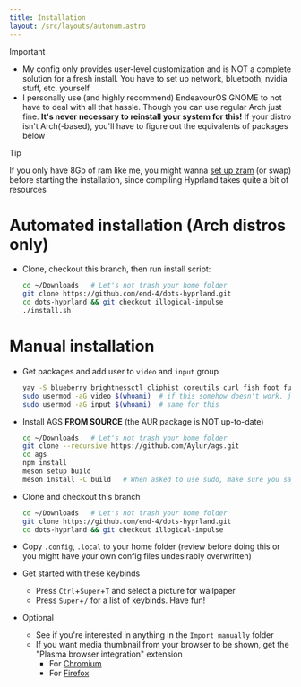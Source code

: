 ```yaml
---
title: Installation
layout: /src/layouts/autonum.astro
---
```


> [!IMPORTANT]
> - My config only provides user-level customization and is NOT a complete solution for a fresh install. You have to set up network, bluetooth, nvidia stuff, etc. yourself
> - I personally use (and highly recommend) EndeavourOS GNOME to not have to deal with all that hassle. Though you can use regular Arch just fine. **It's never necessary to reinstall your system for this!** If your distro isn't Arch(-based), you'll have to figure out the equivalents of packages below

> [!TIP]
> If you only have 8Gb of ram like me, you might wanna [set up zram](https://forum.endeavouros.com/t/enabling-zram-in-endeavouros/37746) (or swap) before starting the installation, since compiling Hyprland takes quite a bit of resources

# Automated installation (Arch distros only)
- Clone, checkout this branch, then run install script:
  ```bash
  cd ~/Downloads   # Let's not trash your home folder
  git clone https://github.com/end-4/dots-hyprland.git
  cd dots-hyprland && git checkout illogical-impulse
  ./install.sh
  ```

# Manual installation
- Get packages and add user to `video` and `input` group
  ```bash
  yay -S blueberry brightnessctl cliphist coreutils curl fish foot fuzzel gjs gnome-bluetooth-3.0 gnome-control-center gnome-keyring gobject-introspection grim gtk3 gtk-layer-shell libdbusmenu-gtk3 meson networkmanager npm plasma-browser-integration playerctl polkit-gnome python-pywal ripgrep sassc slurp starship swayidle typescript upower xorg-xrandr webp-pixbuf-loader wget wireplumber wl-clipboard tesseract yad ydotool adw-gtk3-git cava gojq gradience-git hyprland-git hyprpicker-git lexend-fonts-git python-material-color-utilities python-pywal python-poetry python-build python-pillow ttf-material-symbols-variable-git ttf-space-mono-nerd swaylock-effects-git ttf-jetbrains-mono-nerd wayland-idle-inhibitor-git wlogout wlsunset-git
  sudo usermod -aG video $(whoami)  # if this somehow doesn't work, just replace "$(whoami)" with your username
  sudo usermod -aG input $(whoami)  # same for this
  ```
- Install AGS **FROM SOURCE** (the AUR package is NOT up-to-date)
  ```bash
  cd ~/Downloads   # Let's not trash your home folder
  git clone --recursive https://github.com/Aylur/ags.git
  cd ags
  npm install
  meson setup build
  meson install -C build   # When asked to use sudo, make sure you say yes
  ```
- Clone and checkout this branch
  ```bash
  cd ~/Downloads   # Let's not trash your home folder
  git clone https://github.com/end-4/dots-hyprland.git
  cd dots-hyprland && git checkout illogical-impulse
  ```
- Copy `.config`, `.local` to your home folder (review before doing this or you might have your own config files undesirably overwritten)
- Get started with these keybinds
  - Press `Ctrl`+`Super`+`T` and select a picture for wallpaper
  - Press `Super`+`/` for a list of keybinds. Have fun!

- Optional
  - See if you're interested in anything in the `Import manually` folder
  - If you want media thumbnail from your browser to be shown, get the "Plasma browser integration" extension
    - For [Chromium](https://chrome.google.com/webstore/detail/plasma-integration/cimiefiiaegbelhefglklhhakcgmhkai)
    - For [Firefox](https://addons.mozilla.org/en-US/firefox/addon/plasma-integration/)
